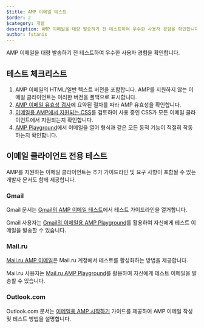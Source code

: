 ```yaml
---
$title: AMP 이메일 테스트
$order: 2
$category: 개발
description: AMP 이메일을 대량 발송하기 전 테스트하여 우수한 사용자 경험을 확인합니다.
author: fstanis
---
```


AMP 이메일을 대량 발송하기 전 테스트하여 우수한 사용자 경험을 확인합니다.

## 테스트 체크리스트

1. AMP 이메일의 HTML/일반 텍스트 버전을 포함합니다. AMP를 지원하지 않는 이메일 클라이언트는 이러한 버전을 폴백으로 표시합니다.
2. [AMP 이메일 유효성 검사](/content/amp-dev/documentation/guides-and-tutorials/learn/validation-workflow/validate_emails.md)에 요약된 절차를 따라 AMP 유효성을 확인합니다.
3. [이메일용 AMP에서 지원되는 CSS](/content/amp-dev/documentation/guides-and-tutorials/learn/email-spec/amp-email-css.md)를 검토하여 사용 중인 CSS가 모든 이메일 클라이언트에서 지원되는지 확인합니다.
4. [AMP Playground](https://playground.amp.dev/?runtime=amp4email)에서 이메일을 열어 형식과 같은 모든 동적 기능이 적절히 작동하는지 확인합니다.

## 이메일 클라이언트 전용 테스트

AMP를 지원하는 이메일 클라이언트는 추가 가이드라인 및 요구 사항이 포함될 수 있는 개발자 문서도 함께 제공합니다.

### Gmail

Gmail 문서는 [Gmail의 AMP 이메일 테스트](https://developers.google.com/gmail/ampemail/testing-dynamic-email)에서 테스트 가이드라인을 열거합니다.

Gmail 사용자는 [Gmail의 이메일용 AMP Playground](https://amp.gmail.dev/playground/)를 활용하여 자신에게 테스트 이메일을 발송할 수 있습니다.

### Mail.ru

[Mail.ru AMP 이메일](https://postmaster.mail.ru/amp)은 Mail.ru 계정에서 테스트를 활성화하는 방법을 제공합니다.

Mail.ru 사용자는 [Mail.ru AMP Playground](https://postmaster.mail.ru/amp/playground.html)를 활용하여 자신에게 테스트 이메일을 발송할 수 있습니다.

### Outlook.com

Outlook.com 문서는 [이메일용 AMP 시작하기](https://docs.microsoft.com/en-us/outlook/amphtml/get-started) 가이드를 제공하여 AMP 이메일 작성 및 테스트 방법을 설명합니다.
